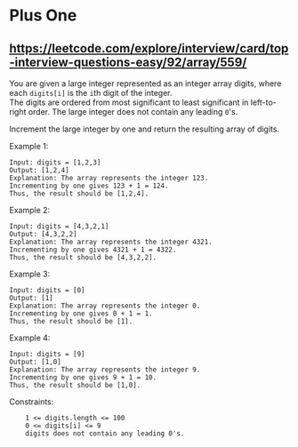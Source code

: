 # Plus One
## https://leetcode.com/explore/interview/card/top-interview-questions-easy/92/array/559/

You are given a large integer represented as an integer array digits, where each `digits[i]` is the `i`th digit of the integer.  
The digits are ordered from most significant to least significant in left-to-right order. The large integer does not contain any leading `0`'s.

Increment the large integer by one and return the resulting array of digits.

 

Example 1:

	Input: digits = [1,2,3]
	Output: [1,2,4]
	Explanation: The array represents the integer 123.
	Incrementing by one gives 123 + 1 = 124.
	Thus, the result should be [1,2,4].

Example 2:

	Input: digits = [4,3,2,1]
	Output: [4,3,2,2]
	Explanation: The array represents the integer 4321.
	Incrementing by one gives 4321 + 1 = 4322.
	Thus, the result should be [4,3,2,2].

Example 3:

	Input: digits = [0]
	Output: [1]
	Explanation: The array represents the integer 0.
	Incrementing by one gives 0 + 1 = 1.
	Thus, the result should be [1].

Example 4:

	Input: digits = [9]
	Output: [1,0]
	Explanation: The array represents the integer 9.
	Incrementing by one gives 9 + 1 = 10.
	Thus, the result should be [1,0].

 

Constraints:

	    1 <= digits.length <= 100
	    0 <= digits[i] <= 9
	    digits does not contain any leading 0's.


